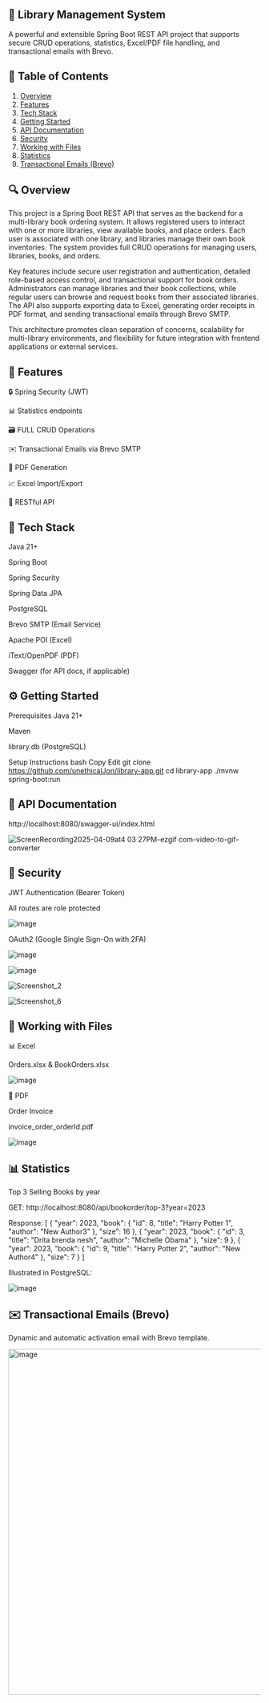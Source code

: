## 📘 Library Management System

A powerful and extensible Spring Boot REST API project that supports secure CRUD operations, statistics, Excel/PDF file handling, and transactional emails with Brevo.

## 📄 Table of Contents
1. [Overview](#overview)
2. [Features](#features)
3. [Tech Stack](#tech-stack)
4. [Getting Started](#getting-started)
5. [API Documentation](#api-documentation)
6. [Security](#security)
7. [Working with Files](#working-with-files)
8. [Statistics](#statistics)
9. [Transactional Emails (Brevo)](#transactional-emails-brevo)

##  🔍 Overview

This project is a Spring Boot REST API that serves as the backend for a multi-library book ordering system. It allows registered users to interact with one or more libraries, view available books, and place orders. Each user is associated with one library, and libraries manage their own book inventories. The system provides full CRUD operations for managing users, libraries, books, and orders.

Key features include secure user registration and authentication, detailed role-based access control, and transactional support for book orders. Administrators can manage libraries and their book collections, while regular users can browse and request books from their associated libraries. The API also supports exporting data to Excel, generating order receipts in PDF format, and sending transactional emails through Brevo SMTP.

This architecture promotes clean separation of concerns, scalability for multi-library environments, and flexibility for future integration with frontend applications or external services.

##  🚀 Features

🔒 Spring Security (JWT)

📊 Statistics endpoints

🗃 FULL CRUD Operations 

✉️ Transactional Emails via Brevo SMTP

📄 PDF Generation

📈 Excel Import/Export

📡 RESTful API

##  🧰 Tech Stack

Java 21+

Spring Boot

Spring Security

Spring Data JPA

PostgreSQL

Brevo SMTP (Email Service)

Apache POI (Excel)

iText/OpenPDF (PDF)

Swagger (for API docs, if applicable)

## ⚙️ Getting Started
Prerequisites
Java 21+

Maven

library.db (PostgreSQL)

Setup Instructions
bash
Copy
Edit
git clone https://github.com/unethicalJon/library-app.git
cd library-app
./mvnw spring-boot:run

## 📡 API Documentation
http://localhost:8080/swagger-ui/index.html

![ScreenRecording2025-04-09at4 03 27PM-ezgif com-video-to-gif-converter](https://github.com/user-attachments/assets/abeb9e25-2160-42c4-8c31-789e4b07b3e9)


## 🔐 Security

JWT Authentication (Bearer Token)

All routes are role protected

![image](https://github.com/user-attachments/assets/d9af3266-853d-414c-83ee-4ef7ba3e7436)

OAuth2 (Google Single Sign-On with 2FA)

![image](https://github.com/user-attachments/assets/9df0b2ea-b5a0-49f8-bebb-3aa7964439b4)

![image](https://github.com/user-attachments/assets/04ab7b0d-c1c8-42a3-b1c9-e8164fc4a897)

![Screenshot_2](https://github.com/user-attachments/assets/7e28b6f5-9f90-4c00-bbf6-f4e2304853af)

![Screenshot_6](https://github.com/user-attachments/assets/01428510-ab38-4ebc-af2e-c73ae882c91a)


## 📁 Working with Files
📊 Excel

Orders.xlsx & BookOrders.xlsx

![image](https://github.com/user-attachments/assets/d2ade58e-6f59-4706-8120-961b73745826)

📄 PDF

Order Invoice 

invoice_order_orderId.pdf

![image](https://github.com/user-attachments/assets/53d228ad-b90b-4c51-9135-d5c9277bf697)


## 📊 Statistics

Top 3 Selling Books by year

GET: http://localhost:8080/api/bookorder/top-3?year=2023

Response:
[
    {
        "year": 2023,
        "book": {
            "id": 8,
            "title": "Harry Potter 1",
            "author": "New Author3"
        },
        "size": 16
    },
    {
        "year": 2023,
        "book": {
            "id": 3,
            "title": "Drita brenda nesh",
            "author": "Michelle Obama"
        },
        "size": 9
    },
    {
        "year": 2023,
        "book": {
            "id": 9,
            "title": "Harry Potter 2",
            "author": "New Author4"
        },
        "size": 7
    }
]

Illustrated in PostgreSQL:

![image](https://github.com/user-attachments/assets/ae924244-031d-4aec-b8d2-f3a878dffd3d)


## ✉️ Transactional Emails (Brevo)

Dynamic and automatic activation email with Brevo template.

<img width="690" alt="image" src="https://github.com/user-attachments/assets/23eb8ecd-0104-46d8-9fb6-6a694c2d0d33" />

